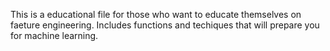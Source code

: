 This is a educational file for those who want to educate themselves on faeture engineering.
Includes functions and techiques that will prepare you for machine learning.
